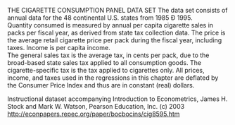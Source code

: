 THE CIGARETTE CONSUMPTION PANEL DATA SET
The data set consists of annual data for the 48 continental U.S. states from 1985 Ð 1995.  
Quantity consumed is measured by annual per capita cigarette sales in packs per fiscal year, 
as derived from state tax collection data.  The price is the average retail cigarette price 
per pack during the fiscal year, including taxes.  Income is per capita income.  
The general sales tax is the average tax, in cents per pack, due to the broad-based state sales 
tax applied to all consumption goods.  The cigarette-specific tax is the tax applied to 
cigarettes only.  All prices, income, and taxes used in the regressions in this chapter 
are deflated by the Consumer Price Index and thus are in constant (real) dollars.  

Instructional dataset accompanying Introduction to Econometrics, James H. Stock and Mark W. Watson, Pearson Education, Inc. (c) 2003
http://econpapers.repec.org/paper/bocbocins/cig8595.htm
